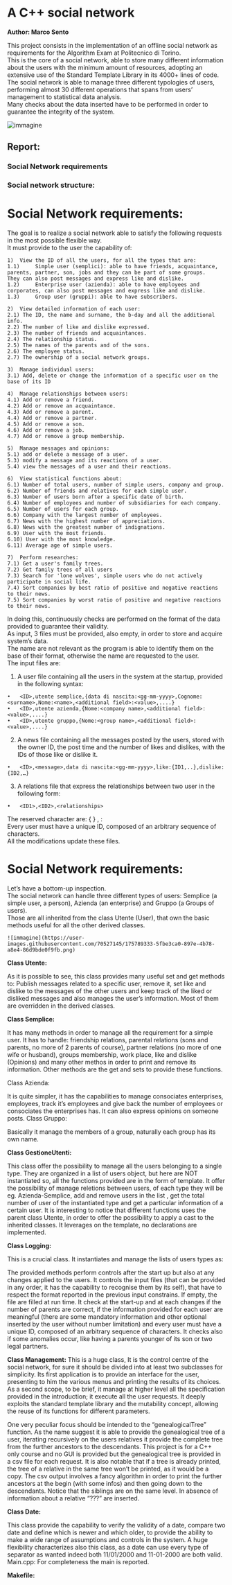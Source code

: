 # A C++ social network
  
  
**Author: Marco Sento**
  
This project consists in the implementation of an offline social network as requirements for the Algorithm Exam at Politecnico di Torino.  
This is the core of a social network, able to store many different information about the users with the minimum amount of resources, adopting an extensive use of the Standard Template Library in its 4000+ lines of code.  
The social network is able to manage three different typologies of users, performing almost 30 different operations that spans from users’ management to statistical data analysis.  
Many checks about the data inserted have to be performed in order to guarantee the integrity of the system.  

![immagine](https://user-images.githubusercontent.com/70527145/175788529-07d78abc-e3ac-48e4-99de-e79a98344c1e.png)
 
## Report:
### Social Network requirements

### Social network structure:
  
<h1> Social Network requirements: </h1>  
  
The goal is to realize a social network able to satisfy the following requests in the most possible flexible way.  
It must provide to the user the capability of:  

```
1)	View the ID of all the users, for all the types that are:  
1.1)	 Simple user (semplici): able to have friends, acquaintance, parents, partner, son, jobs and they can be part of some groups.  
They can also post messages and express like and dislike.  
1.2)	 Enterprise user (azienda): able to have employees and corporates, can also post messages and express like and dislike.  
1.3)	 Group user (gruppi): able to have subscribers.  
  
2)	View detailed information of each user:    
2.1) The ID, the name and surname, the b-day and all the additional info.  
2.2) The number of like and dislike expressed.  
2.3) The number of friends and acquaintances.  
2.4) The relationship status.  
2.5) The names of the parents and of the sons.  
2.6) The employee status.  
2.7) The ownership of a social network groups.  
  
3)	Manage individual users:   
3.1) Add, delete or change the information of a specific user on the base of its ID  
  
4)	Manage relationships between users:   
4.1) Add or remove a friend.  
4.2) Add or remove an acquaintance.  
4.3) Add or remove a parent.  
4.4) Add or remove a partner.  
4.5) Add or remove a son.  
4.6) Add or remove a job.  
4.7) Add or remove a group membership.  
  
5)	Manage messages and opinions:  
5.1) add or delete a message of a user.  
5.3) modify a message and its reactions of a user.  
5.4) view the messages of a user and their reactions.  
  
6)	View statistical functions about:  
6.1) Number of total users, number of simple users, company and group.  
6.2) Number of friends and relatives for each simple user.  
6.3) Number of users born after a specific date of birth.  
6.4) Number of employees and number of subsidiaries for each company.  
6.5) Number of users for each group.  
6.6) Company with the largest number of employees.  
6.7) News with the highest number of appreciations.  
6.8) News with the greatest number of indignations.  
6.9) User with the most friends.  
6.10) User with the most knowledge.  
6.11) Average age of simple users.  
   
7)	Perform researches:  
7.1) Get a user's family trees.  
7.2) Get family trees of all users  
7.3) Search for 'lone wolves', simple users who do not actively participate in social life.  
7.4) Sort companies by best ratio of positive and negative reactions to their news.  
7.5) Sort companies by worst ratio of positive and negative reactions to their news. 
```  
  
In doing this, continuously checks are performed on the format of the data provided to guarantee their validity.  
As input, 3 files must be provided, also empty, in order to store and acquire system’s data.  
The name are not relevant as the program is able to identify them on the base of their format, otherwise the name are requested to the user.  
The input files are:  
1)	A user file containing all the users in the system at the startup, provided in the following syntax:  
   
   ```
•	<ID>,utente semplice,{data di nascita:<gg-mm-yyyy>,Cognome:<surname>,Nome:<name>,<additional field>:<value>,....}  
•	<ID>,utente azienda,{Nome:<company name>,<additional field>:<value>,....}  
•	<ID>,utente gruppo,{Nome:<group name>,<additional field>:<value>,....}  
  ```
  
2)	A news file containing all the messages posted by the users, stored with the owner ID, the post time and the number of likes and dislikes, with the IDs of those like or dislike it.  
    
  ```
•	<ID>,<message>,data di nascita:<gg-mm-yyyy>,like:{ID1,..},dislike:{ID2,…}    
  ```
  
3)	A relations file that express the relationships between two user in the following form:  
  
  ```
•	<ID1>,<ID2>,<relationships>   
  ```
  
The reserved character are: { } , :  
Every user must have a unique ID, composed of an arbitrary sequence of characters.  
All the modifications update these files. 
    
  
<h1> Social Network requirements: </h1> 
   
Let’s have a bottom-up inspection.  
The social network can handle three different types of users: Semplice (a simple user, a person), Azienda (an enterprise) and Gruppo (a Groups of users).  
Those are all inherited from the class Utente (User), that own the basic methods useful for all the other derived classes.  
  
    ![immagine](https://user-images.githubusercontent.com/70527145/175789333-5fbe3ca0-897e-4b78-a8e4-86d9bde0f9fb.png)
  
**Class Utente:**
 
As it is possible to see, this class provides many useful set and get methods to:
Publish messages related to a specific user, remove it, set like and dislike to the messages of the other users and keep track of the liked or disliked messages and also manages the user’s information.
Most of them are overridden in the derived classes.

**Class Semplice:**
 
It has many methods in order to manage all the requirement for a simple user.
It has to handle: friendship relations, parental relations (sons and parents, no more of 2 parents of course), partner relations (no more of one wife or husband), groups membership, work place, like and dislike (Opinions) and many other methos in order to print and remove its information.
Other methods are the get and sets to provide these functions.

Class Azienda:
 
It is quite simpler, it has the capabilities to manage consociates enterprises, employees, track it’s employees and give back the number of employees or consociates the enterprises has.
It can also express opinions on someone posts.
Class Gruppo:
 
Basically it manage the members of a group, naturally each group has its own name.

**Class GestioneUtenti:**

 
This class offer the possibility to manage all the users belonging to a single type.
They are organized in a list of users object, but here are NOT instantiated so, all the functions provided are in the form of template.
It offer the possibility of manage reletions between users, of each type they will be eg. Azienda-Semplice, add and remove users in the list , get the total number of user of the instantiated type and get a particular information of a certain user.
It is interesting to notice that different functions uses the parent class Utente, in order to offer the possibility to apply a cast to the inherited classes.
It leverages on the template, no declarations are implemented.

**Class Logging:**
 
This is a crucial class.
It instantiates and manage the lists of users types as:
 
The provided methods perform controls after the start up but also at any changes applied to the users.
It controls the input files (that can be provided in any order, it has the capability to recognise them by its self), that have to respect the format reported in the previous input constrains.
If empty, the file are filled at run time.
It check at the start-up and at each changes if the number of parents are correct, if the information provided for each user are meaningful (there are some mandatory information and other optional inserted by the user without number limitation) and every user must have a unique ID, composed of an arbitrary sequence of characters.
It checks also if some anomalies occur, like having a parents younger of its son or two legal partners.

**Class Management:**
This is a huge class, It is the control centre of the social network, for sure it should be divided into at least two subclasses for simplicity. 
Its first application is to provide an interface for the user, presenting to him the various menus and printing the results of its choices.
As a second scope, to be brief, it manage at higher level all the specification provided in the introduction; it execute all the user requests.
It deeply exploits the standard template library and the mutability concept, allowing the reuse of its functions for different parameters.
 

One very peculiar focus should be intended to the “genealogicalTree” function.
As the name suggest it is able to provide the genealogical tree of a user, iterating recursively on the users relatives it provide the complete tree from the further ancestors to the descendants.
This project is for a C++ only course and no GUI is provided but the genealogical tree is provided in a csv file for each request.
It is also notable that if a tree is already printed, the tree of a relative in the same tree won’t be printed, as it would be a copy.
The csv output involves a fancy algorithm in order to print the further ancestors at the begin (with some infos) and then going down to the descendants. Notice that the siblings are on the same level.
In absence of information about a relative “???” are inserted.
 
**Class Date:**
 
This class provide the capability to verify the validity of a date, compare two date and define which is newer and which older, to provide the ability to make a wide range of assumptions and controls in the system.
A huge flexibility characterizes also this class, as a date can use every type of separator as wanted indeed both 11/01/2000 and 11-01-2000 are both valid.
Main.cpp:
For completeness the main is reported.
 

 **Makefile:**

 


  
